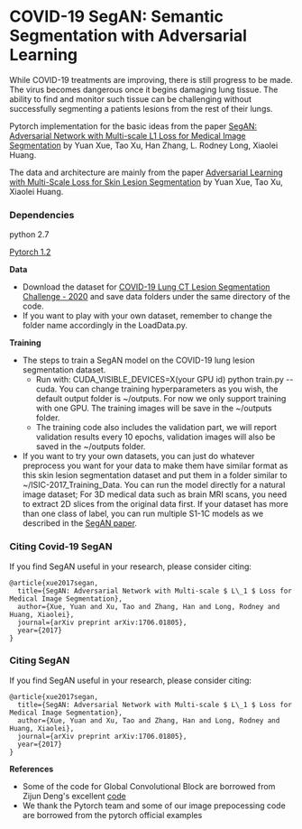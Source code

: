 # COVID-19 SegAN: Semantic Segmentation with Adversarial Learning
While COVID-19 treatments are improving, there is still progress to be made. 
The virus becomes dangerous once it begins damaging lung tissue. The ability to find and monitor such tissue can be challenging without successfully segmenting a patients lesions from the rest of their lungs.


Pytorch implementation for the basic ideas from the paper [SegAN: Adversarial Network with Multi-scale L1 Loss for Medical Image Segmentation](https://arxiv.org/pdf/1706.01805.pdf) by Yuan Xue, Tao Xu, Han Zhang, L. Rodney Long, Xiaolei Huang.

The data and architecture are mainly from the paper [Adversarial Learning with Multi-Scale Loss for Skin Lesion Segmentation](http://www.cse.lehigh.edu/~huang/ISBI_Paper2018.pdf) by Yuan Xue, Tao Xu, Xiaolei Huang.


### Dependencies
python 2.7

[Pytorch 1.2](http://pytorch.org/)



**Data**

- Download the dataset for [COVID-19 Lung CT Lesion Segmentation Challenge - 2020](https://covid-segmentation.grand-challenge.org/) and save data folders under the same directory of the code.
- If you want to play with your own dataset, remember to change the folder name accordingly in the LoadData.py.



**Training**
- The steps to train a SegAN model on the COVID-19 lung lesion segmentation dataset.
  - Run with: CUDA_VISIBLE_DEVICES=X(your GPU id) python train.py --cuda.
  	You can change training hyperparameters as you wish, the default output folder is ~/outputs. 
  	For now we only support training with one GPU.
  	The training images will be save in the ~/outputs folder.
  - The training code also includes the validation part, we will report validation results every 10 epochs, validation images will also be saved in the ~/outputs folder.
- If you want to try your own datasets, you can just do whatever preprocess you want for your data to make them have similar format as this skin lesion segmentation dataset and put them in a folder similar to ~/ISIC-2017_Training_Data. You can run the model directly for a natural image dataset; For 3D medical data such as brain MRI scans, you need to extract 2D slices from the original data first. If your dataset has more than one class of label, you can run multiple S1-1C models as we described in the [SegAN paper](https://arxiv.org/pdf/1706.01805.pdf).

### Citing Covid-19 SegAN
If you find SegAN useful in your research, please consider citing:

```
@article{xue2017segan,
  title={SegAN: Adversarial Network with Multi-scale $ L\_1 $ Loss for Medical Image Segmentation},
  author={Xue, Yuan and Xu, Tao and Zhang, Han and Long, Rodney and Huang, Xiaolei},
  journal={arXiv preprint arXiv:1706.01805},
  year={2017}
}
```

### Citing SegAN
If you find SegAN useful in your research, please consider citing:

```
@article{xue2017segan,
  title={SegAN: Adversarial Network with Multi-scale $ L\_1 $ Loss for Medical Image Segmentation},
  author={Xue, Yuan and Xu, Tao and Zhang, Han and Long, Rodney and Huang, Xiaolei},
  journal={arXiv preprint arXiv:1706.01805},
  year={2017}
}
```


**References**

- Some of the code for Global Convolutional Block are borrowed from Zijun Deng's excellent [code](https://github.com/ZijunDeng/pytorch-semantic-segmentation)
- We thank the Pytorch team and some of our image prepocessing code are borrowed from the pytorch official examples
